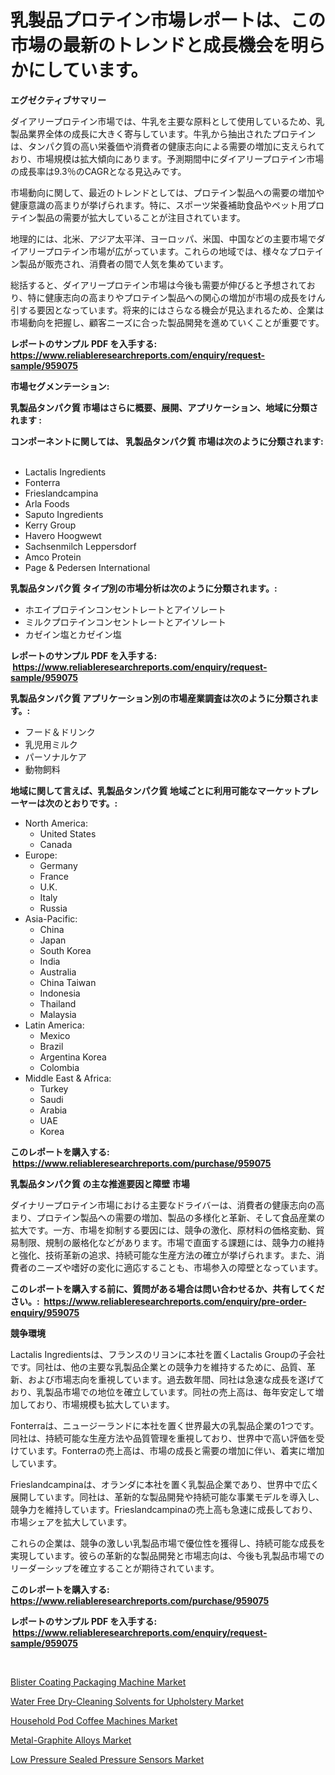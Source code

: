 <p><h1>乳製品プロテイン市場レポートは、この市場の最新のトレンドと成長機会を明らかにしています。</h1></p><p><strong>エグゼクティブサマリー</strong></p>
<p><p>ダイアリープロテイン市場では、牛乳を主要な原料として使用しているため、乳製品業界全体の成長に大きく寄与しています。牛乳から抽出されたプロテインは、タンパク質の高い栄養価や消費者の健康志向による需要の増加に支えられており、市場規模は拡大傾向にあります。予測期間中にダイアリープロテイン市場の成長率は9.3％のCAGRとなる見込みです。</p><p>市場動向に関して、最近のトレンドとしては、プロテイン製品への需要の増加や健康意識の高まりが挙げられます。特に、スポーツ栄養補助食品やペット用プロテイン製品の需要が拡大していることが注目されています。</p><p>地理的には、北米、アジア太平洋、ヨーロッパ、米国、中国などの主要市場でダイアリープロテイン市場が広がっています。これらの地域では、様々なプロテイン製品が販売され、消費者の間で人気を集めています。</p><p>総括すると、ダイアリープロテイン市場は今後も需要が伸びると予想されており、特に健康志向の高まりやプロテイン製品への関心の増加が市場の成長をけん引する要因となっています。将来的にはさらなる機会が見込まれるため、企業は市場動向を把握し、顧客ニーズに合った製品開発を進めていくことが重要です。</p></p>
<p><strong>レポートのサンプル PDF を入手する: <a href="https://www.reliableresearchreports.com/enquiry/request-sample/959075">https://www.reliableresearchreports.com/enquiry/request-sample/959075</a></strong></p>
<p><strong>市場セグメンテーション:</strong></p>
<p><strong> 乳製品タンパク質 市場はさらに概要、展開、アプリケーション、地域に分類されます :</strong></p>
<p><strong>コンポーネントに関しては、 乳製品タンパク質 市場は次のように分類されます: &nbsp;</strong></p>
<p><ul><li>Lactalis Ingredients</li><li>Fonterra</li><li>Frieslandcampina</li><li>Arla Foods</li><li>Saputo Ingredients</li><li>Kerry Group</li><li>Havero Hoogwewt</li><li>Sachsenmilch Leppersdorf</li><li>Amco Protein</li><li>Page & Pedersen International</li></ul></p>
<p><strong> 乳製品タンパク質 タイプ別の市場分析は次のように分類されます。:</strong></p>
<p><ul><li>ホエイプロテインコンセントレートとアイソレート</li><li>ミルクプロテインコンセントレートとアイソレート</li><li>カゼイン塩とカゼイン塩</li></ul></p>
<p><strong>レポートのサンプル PDF を入手する: &nbsp;<a href="https://www.reliableresearchreports.com/enquiry/request-sample/959075">https://www.reliableresearchreports.com/enquiry/request-sample/959075</a></strong></p>
<p><strong> 乳製品タンパク質 アプリケーション別の市場産業調査は次のように分類されます。:</strong></p>
<p><ul><li>フード＆ドリンク</li><li>乳児用ミルク</li><li>パーソナルケア</li><li>動物飼料</li></ul></p>
<p><strong>地域に関して言えば、乳製品タンパク質 地域ごとに利用可能なマーケットプレーヤーは次のとおりです。:</strong></p>
<p><ul>
    <li>
        North America:
        <ul>
            <li>United States</li>
            <li>Canada</li>
        </ul>
    </li>
    <li>
        Europe:
        <ul>
            <li>Germany</li>
            <li>France</li>
            <li>U.K.</li>
            <li>Italy</li>
            <li>Russia</li>
        </ul>
    </li>
    <li>
        Asia-Pacific:
        <ul>
            <li>China</li>
            <li>Japan</li>
            <li>South Korea</li>
            <li>India</li>
            <li>Australia</li>
            <li>China Taiwan</li>
            <li>Indonesia</li>
            <li>Thailand</li>
            <li>Malaysia</li>
        </ul>
    </li>
    <li>
        Latin America:
        <ul>
            <li>Mexico</li>
            <li>Brazil</li>
            <li>Argentina Korea</li>
            <li>Colombia</li>
        </ul>
    </li>
    <li>
        Middle East & Africa:
        <ul>
            <li>Turkey</li>
            <li>Saudi</li>
            <li>Arabia</li>
            <li>UAE</li>
            <li>Korea</li>
        </ul>
    </li>
    </ul></p>
<p><strong>このレポートを購入する: &nbsp;<a href="https://www.reliableresearchreports.com/purchase/959075">https://www.reliableresearchreports.com/purchase/959075</a></strong></p>
<p><strong>乳製品タンパク質 の主な推進要因と障壁 市場</strong></p>
<p><p>ダイナリープロテイン市場における主要なドライバーは、消費者の健康志向の高まり、プロテイン製品への需要の増加、製品の多様化と革新、そして食品産業の拡大です。一方、市場を抑制する要因には、競争の激化、原材料の価格変動、貿易制限、規制の厳格化などがあります。市場で直面する課題には、競争力の維持と強化、技術革新の追求、持続可能な生産方法の確立が挙げられます。また、消費者のニーズや嗜好の変化に適応することも、市場参入の障壁となっています。</p></p>
<p><strong>このレポートを購入する前に、質問がある場合は問い合わせるか、共有してください。:&nbsp; <a href="https://www.reliableresearchreports.com/enquiry/pre-order-enquiry/959075">https://www.reliableresearchreports.com/enquiry/pre-order-enquiry/959075</a></strong></p>
<p><strong>競争環境</strong></p>
<p><p>Lactalis Ingredientsは、フランスのリヨンに本社を置くLactalis Groupの子会社です。同社は、他の主要な乳製品企業との競争力を維持するために、品質、革新、および市場志向を重視しています。過去数年間、同社は急速な成長を遂げており、乳製品市場での地位を確立しています。同社の売上高は、毎年安定して増加しており、市場規模も拡大しています。</p><p>Fonterraは、ニュージーランドに本社を置く世界最大の乳製品企業の1つです。同社は、持続可能な生産方法や品質管理を重視しており、世界中で高い評価を受けています。Fonterraの売上高は、市場の成長と需要の増加に伴い、着実に増加しています。</p><p>Frieslandcampinaは、オランダに本社を置く乳製品企業であり、世界中で広く展開しています。同社は、革新的な製品開発や持続可能な事業モデルを導入し、競争力を維持しています。Frieslandcampinaの売上高も急速に成長しており、市場シェアを拡大しています。</p><p>これらの企業は、競争の激しい乳製品市場で優位性を獲得し、持続可能な成長を実現しています。彼らの革新的な製品開発と市場志向は、今後も乳製品市場でのリーダーシップを確立することが期待されています。</p></p>
<p><strong>このレポートを購入する: &nbsp; <a href="https://www.reliableresearchreports.com/purchase/959075">https://www.reliableresearchreports.com/purchase/959075</a></strong></p>
<p><strong>レポートのサンプル PDF を入手する: &nbsp;<a href="https://www.reliableresearchreports.com/enquiry/request-sample/959075">https://www.reliableresearchreports.com/enquiry/request-sample/959075</a></strong><strong></strong></p>
<p>&nbsp;</p>
<p><p><a href="https://metal-farmhouse-e95.notion.site/Blister-Coating-Packaging-Machine-Market-Provides-a-Comprehensive-Analysis-Including-a-Macro-Overvie-551e5aca83a04e599ea16d1b136af0f2">Blister Coating Packaging Machine Market</a></p><p><a href="https://crocus-run-b5a.notion.site/Water-Free-Dry-Cleaning-Solvents-for-Upholstery-Market-Size-Market-Share-and-Global-Market-Analysis-382df71ccf9b4305a05aa9ef57c18e56">Water Free Dry-Cleaning Solvents for Upholstery Market</a></p><p><a href="https://view.publitas.com/reportprime-1/household-pod-coffee-machines-market-size-focuses-on-market-dynamics-in-depth-analysis-and-future-projections-of-its-market-forecasted-for-period-from-2024-to-2031/">Household Pod Coffee Machines Market</a></p><p><a href="https://gratis-rainforest-2ca.notion.site/Metal-Graphite-Alloys-Market-Size-and-Examines-its-Market-Scope-with-a-Primary-Focus-on-Growth-Opp-fa8a1724ad4c4528977aa29ec4623110">Metal-Graphite Alloys Market</a></p><p><a href="https://view.publitas.com/reportprime-1/low-pressure-sealed-pressure-sensors-market-analysis-and-market-size-global-industry-overview-market-segmentation-and-forecast-2024-to-2031/">Low Pressure Sealed Pressure Sensors Market</a></p></p>